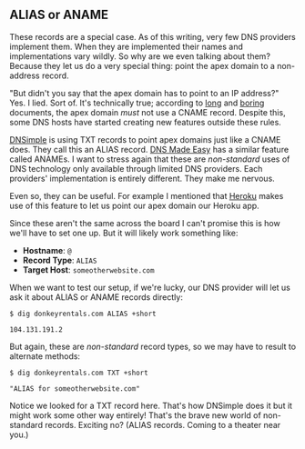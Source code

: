 ## ALIAS or ANAME

These records are a special case. As of this writing, very few DNS providers implement them. When they are implemented their names and implementations vary wildly. So why are we even talking about them? Because they let us do a very special thing: point the apex domain to a non-address record.

"But didn't you say that the apex domain has to point to an IP address?" Yes. I lied. Sort of. It's technically true; according to [long](http://tools.ietf.org/html/rfc1034#page-15) and [boring](http://tools.ietf.org/html/rfc1034#page-20) documents, the apex domain _must_ not use a CNAME record. Despite this, some DNS hosts have started creating new features outside these rules.

[DNSimple](http://support.dnsimple.com/articles/alias-record/) is using TXT records to point apex domains just like a CNAME does. They call this an ALIAS record. [DNS Made Easy](http://help.dnsmadeeasy.com/managed-dns/records/aname-records/) has a similar feature called ANAMEs. I want to stress again that these are _non-standard_ uses of DNS technology only available through limited DNS providers. Each providers' implementation is entirely different. They make me nervous.

Even so, they can be useful. For example I mentioned that [Heroku](https://devcenter.heroku.com/articles/custom-domains#add-a-custom-root-domain) makes use of this feature to let us point our apex domain our Heroku app.

Since these aren't the same across the board I can't promise this is how we'll have to set one up. But it will likely work something like:

* **Hostname**: `@`
* **Record Type**: `ALIAS`
* **Target Host**: `someotherwebsite.com`

When we want to test our setup, if we're lucky, our DNS provider will let us ask it about ALIAS or ANAME records directly:

```shell
$ dig donkeyrentals.com ALIAS +short

104.131.191.2
```

But again, these are _non-standard_ record types, so we may have to result to alternate methods:

```shell
$ dig donkeyrentals.com TXT +short

"ALIAS for someotherwebsite.com"
```

Notice we looked for a TXT record here. That's how DNSimple does it but it might work some other way entirely! That's the brave new world of non-standard records. Exciting no? (ALIAS records. Coming to a theater near you.)
